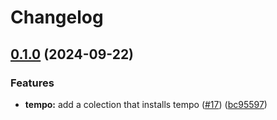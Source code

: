 # Changelog

## [0.1.0](https://github.com/mateusz-uminski/ansible-collections/compare/tempo-v0.0.1...tempo-v0.1.0) (2024-09-22)


### Features

* **tempo:** add a colection that installs tempo ([#17](https://github.com/mateusz-uminski/ansible-collections/issues/17)) ([bc95597](https://github.com/mateusz-uminski/ansible-collections/commit/bc95597b6907e21ba12481cfa9397bfb35d12cd1))
